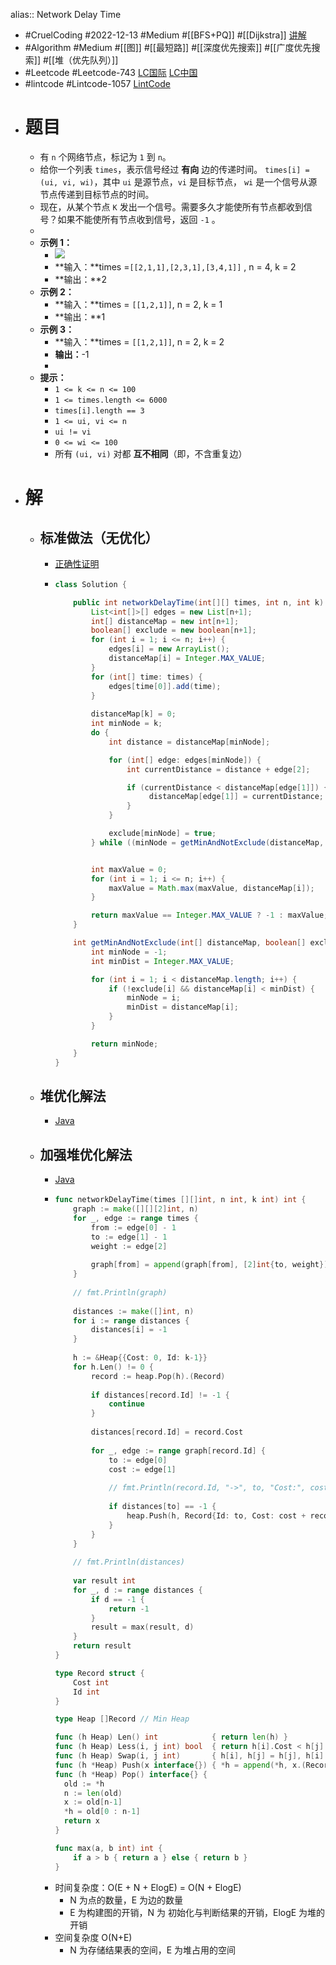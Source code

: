 alias:: Network Delay Time

- #CruelCoding #2022-12-13 #Medium #[[BFS+PQ]] #[[Dijkstra]] [讲解](https://youtu.be/Jlhgi5-npKI)
- #Algorithm #Medium #[[图]] #[[最短路]] #[[深度优先搜索]] #[[广度优先搜索]] #[[堆（优先队列）]]
- #Leetcode #Leetcode-743 [LC国际](https://leetcode.com/problems/network-delay-time/) [LC中国](https://leetcode.cn/problems/network-delay-time/)
- #lintcode #Lintcode-1057 [LintCode](https://www.lintcode.com/problem/1057/)
- # 题目
	- 有 `n` 个网络节点，标记为 `1` 到 `n`。
	- 给你一个列表 `times`，表示信号经过 **有向** 边的传递时间。 `times[i] = (ui, vi, wi)`，其中 `ui` 是源节点，`vi` 是目标节点， `wi` 是一个信号从源节点传递到目标节点的时间。
	- 现在，从某个节点 `K` 发出一个信号。需要多久才能使所有节点都收到信号？如果不能使所有节点收到信号，返回 `-1` 。
	-
	- **示例 1：**
		- ![](https://assets.leetcode.com/uploads/2019/05/23/931_example_1.png)
		- **输入：**times =`[[2,1,1],[2,3,1],[3,4,1]]` , n = 4, k = 2
		- **输出：**2
	- **示例 2：**
		- **输入：**times = `[[1,2,1]]`, n = 2, k = 1
		- **输出：**1
	- **示例 3：**
		- **输入：**times = `[[1,2,1]]`, n = 2, k = 2
		- **输出：**-1
		-
	- **提示：**
		- `1 <= k <= n <= 100`
		- `1 <= times.length <= 6000`
		- `times[i].length == 3`
		- `1 <= ui, vi <= n`
		- `ui != vi`
		- `0 <= wi <= 100`
		- 所有 `(ui, vi)` 对都 **互不相同**（即，不含重复边）
- # 解
	- ## 标准做法（无优化）
		- [正确性证明](https://leetcode-cn.com/submissions/detail/264875179/)
		- ```java
		  class Solution {
		  
		      public int networkDelayTime(int[][] times, int n, int k) {
		          List<int[]>[] edges = new List[n+1];
		          int[] distanceMap = new int[n+1];
		          boolean[] exclude = new boolean[n+1];
		          for (int i = 1; i <= n; i++) {
		              edges[i] = new ArrayList();
		              distanceMap[i] = Integer.MAX_VALUE;
		          }
		          for (int[] time: times) {
		              edges[time[0]].add(time);
		          }
		          
		          distanceMap[k] = 0;
		          int minNode = k;
		          do {
		              int distance = distanceMap[minNode];
		  
		              for (int[] edge: edges[minNode]) {
		                  int currentDistance = distance + edge[2];
		  
		                  if (currentDistance < distanceMap[edge[1]]) {
		                       distanceMap[edge[1]] = currentDistance;
		                  }
		              }
		  
		              exclude[minNode] = true;
		          } while ((minNode = getMinAndNotExclude(distanceMap, exclude)) != -1);
		  
		  
		          int maxValue = 0;
		          for (int i = 1; i <= n; i++) {
		              maxValue = Math.max(maxValue, distanceMap[i]);
		          }
		  
		          return maxValue == Integer.MAX_VALUE ? -1 : maxValue;
		      }
		  
		      int getMinAndNotExclude(int[] distanceMap, boolean[] exclude) {
		          int minNode = -1;
		          int minDist = Integer.MAX_VALUE;
		  
		          for (int i = 1; i < distanceMap.length; i++) {
		              if (!exclude[i] && distanceMap[i] < minDist) {
		                  minNode = i;
		                  minDist = distanceMap[i];
		              }
		          }
		  
		          return minNode;
		      }
		  }
		  ```
	- ## 堆优化解法
		- [Java](https://github.com/algorithmzuo/algorithmbasic2020/blob/master/src/class16/Code06_NetworkDelayTime.java#L13)
	- ## 加强堆优化解法
		- [Java](https://github.com/algorithmzuo/algorithmbasic2020/blob/master/src/class16/Code06_NetworkDelayTime.java#L44)
		- ```go
		  func networkDelayTime(times [][]int, n int, k int) int {
		      graph := make([][][2]int, n)
		      for _, edge := range times {
		          from := edge[0] - 1
		          to := edge[1] - 1
		          weight := edge[2]
		          
		          graph[from] = append(graph[from], [2]int{to, weight})
		      }
		      
		      // fmt.Println(graph)
		      
		      distances := make([]int, n)
		      for i := range distances {
		          distances[i] = -1
		      }
		      
		      h := &Heap{{Cost: 0, Id: k-1}}
		      for h.Len() != 0 {
		          record := heap.Pop(h).(Record)
		          
		          if distances[record.Id] != -1 {
		              continue
		          }
		          
		          distances[record.Id] = record.Cost
		          
		          for _, edge := range graph[record.Id] {
		              to := edge[0]
		              cost := edge[1]
		              
		              // fmt.Println(record.Id, "->", to, "Cost:", cost)
		              
		              if distances[to] == -1 {
		                  heap.Push(h, Record{Id: to, Cost: cost + record.Cost})
		              }
		          }
		      }
		      
		      // fmt.Println(distances)
		      
		      var result int
		      for _, d := range distances {
		          if d == -1 {
		              return -1
		          }
		          result = max(result, d)
		      }
		      return result
		  }
		  
		  type Record struct {
		      Cost int
		      Id int
		  }
		  
		  type Heap []Record // Min Heap
		  
		  func (h Heap) Len() int            { return len(h) }
		  func (h Heap) Less(i, j int) bool  { return h[i].Cost < h[j].Cost }
		  func (h Heap) Swap(i, j int)       { h[i], h[j] = h[j], h[i] }
		  func (h *Heap) Push(x interface{}) { *h = append(*h, x.(Record)) }
		  func (h *Heap) Pop() interface{} {
		  	old := *h
		  	n := len(old)
		  	x := old[n-1]
		  	*h = old[0 : n-1]
		  	return x
		  }
		  
		  func max(a, b int) int {
		      if a > b { return a } else { return b }
		  }
		  ```
		- 时间复杂度：O(E + N + ElogE) = O(N + ElogE)
			- N 为点的数量，E 为边的数量
			- E 为构建图的开销，N 为 初始化与判断结果的开销，ElogE 为堆的开销
		- 空间复杂度 O(N+E)
			- N 为存储结果表的空间，E 为堆占用的空间